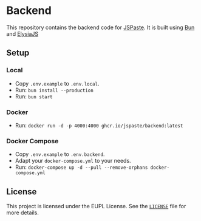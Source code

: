 # Backend

This repository contains the backend code for [JSPaste](https://jspaste.eu). It is built using [Bun](https://bun.sh)
and [ElysiaJS](https://elysiajs.com)

## Setup

### Local

* Copy `.env.example` to `.env.local`.
* Run: `bun install --production`
* Run: `bun start`

### Docker

* Run: `docker run -d -p 4000:4000 ghcr.io/jspaste/backend:latest`

### Docker Compose

* Copy `.env.example` to `.env.backend`.
* Adapt your `docker-compose.yml` to your needs.
* Run: `docker-compose up -d --pull --remove-orphans docker-compose.yml`

## License

This project is licensed under the EUPL License. See the [`LICENSE`](LICENSE) file for more details.
